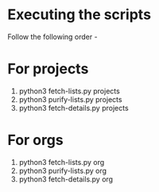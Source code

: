 Executing the scripts 
=====================

Follow the following order -


For projects
============

1. python3 fetch-lists.py projects
2. python3 purify-lists.py projects
3. python3 fetch-details.py projects


For orgs
========

1. python3 fetch-lists.py org
2. python3 purify-lists.py org
3. python3 fetch-details.py org
